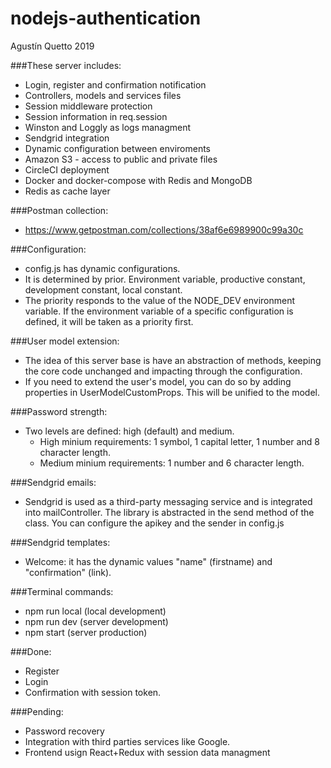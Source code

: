 # nodejs-authentication

Agustín Quetto 2019

###These server includes:

-   Login, register and confirmation notification
-   Controllers, models and services files
-   Session middleware protection
-   Session information in req.session
-   Winston and Loggly as logs managment
-   Sendgrid integration
-   Dynamic configuration between enviroments
-   Amazon S3 - access to public and private files
-   CircleCI deployment
-   Docker and docker-compose with Redis and MongoDB
-   Redis as cache layer

###Postman collection:

-   https://www.getpostman.com/collections/38af6e6989900c99a30c

###Configuration:

-   config.js has dynamic configurations.
-   It is determined by prior. Environment variable, productive constant, development constant, local constant.
-   The priority responds to the value of the NODE_DEV environment variable. If the environment variable of a specific configuration is defined, it will be taken as a priority first.

###User model extension:

-   The idea of this server base is have an abstraction of methods, keeping the core code unchanged and impacting through the configuration.
-   If you need to extend the user's model, you can do so by adding properties in UserModelCustomProps. This will be unified to the model.

###Password strength:

-   Two levels are defined: high (default) and medium.
    -   High minium requirements: 1 symbol, 1 capital letter, 1 number and 8 character length.
    -   Medium minium requirements: 1 number and 6 character length.

###Sendgrid emails:

-   Sendgrid is used as a third-party messaging service and is integrated into mailController. The library is abstracted in the send method of the class. You can configure the apikey and the sender in config.js

###Sendgrid templates:

-   Welcome: it has the dynamic values "name" (firstname) and "confirmation" (link).

###Terminal commands:

-   npm run local (local development)
-   npm run dev (server development)
-   npm start (server production)

###Done:

-   Register
-   Login
-   Confirmation with session token.

###Pending:

-   Password recovery
-   Integration with third parties services like Google.
-   Frontend usign React+Redux with session data managment
